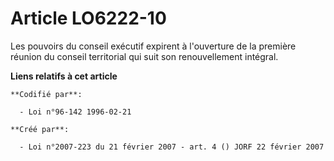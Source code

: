 # Article LO6222-10

Les pouvoirs du conseil exécutif expirent à l'ouverture de la première réunion du conseil territorial qui suit son
renouvellement intégral.

**Liens relatifs à cet article**

	**Codifié par**:

	  - Loi n°96-142 1996-02-21

	**Créé par**:

	  - Loi n°2007-223 du 21 février 2007 - art. 4 () JORF 22 février 2007
